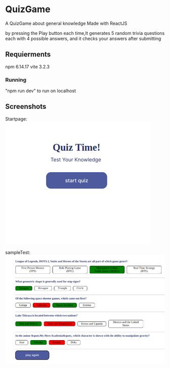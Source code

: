 # QuizGame
A QuizGame about general knowledge Made with ReactJS

 by pressing the Play button each time,It generates 5 random trivia questions each with 4 possible answers, and it checks your answers after submitting

## Requierments
npm 6.14.17
vite 3.2.3

### Running
"npm run dev" to run on localhost

## Screenshots

Startpage: ![alt text](https://github.com/Ashinoko/QuizGame/blob/main/screen_shots/start.png "startPage")


sampleTest: ![alt text](https://github.com/Ashinoko/QuizGame/blob/main/screen_shots/quiz4.png "SampleTest")





